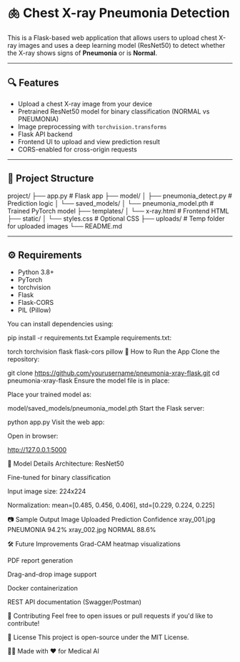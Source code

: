 # 🫁 Chest X-ray Pneumonia Detection

This is a Flask-based web application that allows users to upload chest X-ray images and uses a deep learning model (ResNet50) to detect whether the X-ray shows signs of **Pneumonia** or is **Normal**.

---

## 🔍 Features

- Upload a chest X-ray image from your device
- Pretrained ResNet50 model for binary classification (NORMAL vs PNEUMONIA)
- Image preprocessing with `torchvision.transforms`
- Flask API backend
- Frontend UI to upload and view prediction result
- CORS-enabled for cross-origin requests

---

## 📁 Project Structure

project/
├── app.py # Flask app
├── model/
│ ├── pneumonia_detect.py # Prediction logic
│ └── saved_models/
│ └── pneumonia_model.pth # Trained PyTorch model
├── templates/
│ └── x-ray.html # Frontend HTML
├── static/
│ └── styles.css # Optional CSS
├── uploads/ # Temp folder for uploaded images
└── README.md


---

## ⚙️ Requirements

- Python 3.8+
- PyTorch
- torchvision
- Flask
- Flask-CORS
- PIL (Pillow)

You can install dependencies using:


pip install -r requirements.txt
Example requirements.txt:


torch
torchvision
flask
flask-cors
pillow
🚀 How to Run the App
Clone the repository:


git clone https://github.com/yourusername/pneumonia-xray-flask.git
cd pneumonia-xray-flask
Ensure the model file is in place:

Place your trained model as:


model/saved_models/pneumonia_model.pth
Start the Flask server:


python app.py
Visit the web app:

Open in browser:

http://127.0.0.1:5000


🧠 Model Details
Architecture: ResNet50

Fine-tuned for binary classification

Input image size: 224x224

Normalization: mean=[0.485, 0.456, 0.406], std=[0.229, 0.224, 0.225]

📷 Sample Output
Image Uploaded	Prediction	Confidence
xray_001.jpg	PNEUMONIA	94.2%
xray_002.jpg	NORMAL	88.6%

🛠 Future Improvements
Grad-CAM heatmap visualizations

PDF report generation

Drag-and-drop image support

Docker containerization

REST API documentation (Swagger/Postman)

🤝 Contributing
Feel free to open issues or pull requests if you'd like to contribute!

📄 License
This project is open-source under the MIT License.

👨‍⚕️ Made with ❤️ for Medical AI
